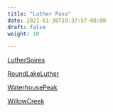 ```yaml
---
title: "Luther Pass"
date: 2021-01-30T19:37:57-08:00
draft: false
weight: 10

---
```


<a target="_blank" href="/xmeyers/maps/LutherSpires.pdf">LutherSpires</a> 

<a target="_blank" href="/xmeyers/maps/RoundLakeLuther.pdf">RoundLakeLuther</a> 

<a target="_blank" href="/xmeyers/maps/WaterhousePeak.pdf">WaterhousePeak</a> 

<a target="_blank" href="/xmeyers/maps/WillowCreek.pdf">WillowCreek</a> 


